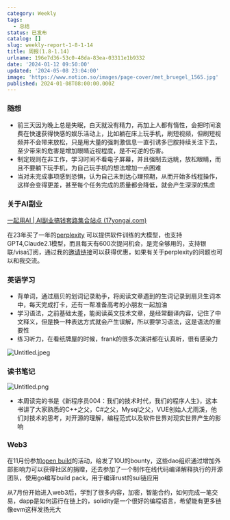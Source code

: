 ```yaml
---
category: Weekly
tags:
  - 总结
status: 已发布
catalog: []
slug: weekly-report-1-8-1-14
title: 周报(1.8-1.14)
urlname: 196e7d36-53c0-48da-83ea-03311e1b9332
date: '2024-01-12 09:50:00'
updated: '2024-05-08 23:04:00'
image: 'https://www.notion.so/images/page-cover/met_bruegel_1565.jpg'
published: 2024-01-08T08:00:00.000Z
---
```


### 随想

- 前三天因为晚上总是失眠，白天就没有精力，再加上人都有惰性，会把时间浪费在快速获得快感的娱乐活动上，比如躺在床上玩手机，刷短视频，但刷短视频并不会带来放松，只是用大量的强刺激信息一直引诱多巴胺持续关注下去，至少带来的危害是增加眼睛近视程度，是不可逆的伤害。
- 制定规则在非工作，学习时间不看电子屏幕，并且强制去远眺，放松眼睛，而且不要躺下玩手机，为自己玩手机的想法增加一点困难
- 当对未完成事项感到恐惧，认为自己未到达心理预期，从而开始多线程操作，这样会变得更差，甚至每个任务完成的质量都会降低，就会产生深深的焦虑

### 关于AI副业


[一起用AI | AI副业搞钱套路集合站点 (17yongai.com)](https://17yongai.com/)


在23年买了一年的[perplexity](https://www.perplexity.ai/) 可以提供软件训练的大模型，也支持GPT4,Claude2.1模型，而且每天有600次提问机会，是完全够用的，支持银联/visa订阅，通过我的[邀请链接](https://perplexity.ai/pro?referral_code=SGJ7X87B)可以获得优惠，如果有关于perplexity的问题也可以和我交流。


### 英语学习

- 背单词，通过扇贝的划词记录助手，将阅读文章遇到的生词记录到扇贝生词本中，每天完成打卡，还有一帮准备高考的小朋友一起加油
- 学习语法，之前基础太差，能阅读英文技术文章，是经常翻译内容，记住了中文释义，但是换一种表达方式就会产生误解，所以要学习语法，这是语法的重要性
- 练习听力，在看纸牌屋的时候，frank的很多次演讲都在认真听，很有感染力

![Untitled.jpeg](https://prod-files-secure.s3.us-west-2.amazonaws.com/5d24fe63-e567-4804-86f9-9fdc62e13082/c33f3733-be40-431e-a494-10399ac86f32/Untitled.jpeg?X-Amz-Algorithm=AWS4-HMAC-SHA256&X-Amz-Content-Sha256=UNSIGNED-PAYLOAD&X-Amz-Credential=ASIAZI2LB466SD3HEDOK%2F20250131%2Fus-west-2%2Fs3%2Faws4_request&X-Amz-Date=20250131T213245Z&X-Amz-Expires=3600&X-Amz-Security-Token=IQoJb3JpZ2luX2VjEL3%2F%2F%2F%2F%2F%2F%2F%2F%2F%2FwEaCXVzLXdlc3QtMiJIMEYCIQCHF2BPwrJBGgQpAT931FGDdakBteeLc1MM2bIkQ0CBMQIhAICNOndfYKfPB8WJCtssJ1CdjPrCpm0uwSGgBvx9H7Z3KogECMb%2F%2F%2F%2F%2F%2F%2F%2F%2F%2FwEQABoMNjM3NDIzMTgzODA1IgwIzoqRwQ53Lm1sthsq3AMOxE69Pjo6pCchn7ucYe%2Btcip%2BS5yXwPwQjJ66uOT2Cz4ErWv3NkSxvOXTntVfCEWL3GFgRifwEiyQMGSeUpZlU5tojKj8kBiDtBLmryQ5THsrLqut8LR7VZ%2BTDJNw8I1xgamNYmyit58nAs1xHCnyCKhHm2%2FnFQK4091euuLRjBGpFRuEz8xmQpz6B20xrL1gtnkKKX8dzH2h3YCHa3TJ5R6khuDDSunlyRKk%2Fwvb%2BgQY0tq2Zpt0KG3EhsxTHL%2FaX4gWsJ%2FljD%2BXjcI%2F4DTqN5SOfAa8Yc0KgsHKb6O9rMwJANZj2EN4AK%2Ft5ZggS5jIF1Z2of2ZFt%2BPapO6GfYs%2BSGttfn7TqBJEecVca3mUM1CbpizndOkYSzMlLxA7RKxMCmkNSXdnkWfUGDk2cBbM4pbvGJlBHCaJTKYP0oHIlavd3lfp8KtuadlWbzbH56j1r9GhbVrbPRToX0wMJytohRYzvmgg7TyJWhQW%2BHVJYrn6arXPUFhkK3pUUDs171kMOe5uNw1EHYcjN0ozJXSfU1AjwbhLeC%2FvZna2CsmEctgJ671aph3mc%2Bu3%2BDo5DWOhvzpMLEyuCH%2BcfHf4i08HCQ6wKpAFxffbb71zseBqXStHCAUt8V978fdTDC2%2BPS8BjqkAWYb7b0uw%2B6MTK1Pm1l%2F6PQdQjeh8F2j1PD7Ir4Zwu3DD0yBSWZEJkgUznuh%2FfGjm5c9GF6b7qT67lruF2sK4aflixvA46HV0BpcNI2Op%2FngupqyXNmuvc19B2%2FwoG67%2FoGElWA8KQxvr4w8kkg3I%2FDb7BQR%2BY07iycuIyTnHQGEAGHS0yGHa6XarmGRsSNNLTNfkUOudOOXYIYlN%2FI4TWNGpF2N&X-Amz-Signature=68d36e5bf999620226bb41d9a1e0f1736ecbe30008934e4373f8577087495daa&X-Amz-SignedHeaders=host&x-id=GetObject)


### 读书笔记


![Untitled.png](https://prod-files-secure.s3.us-west-2.amazonaws.com/5d24fe63-e567-4804-86f9-9fdc62e13082/96aa439a-1c95-4054-aa84-ef4e0c8eb5d1/Untitled.png?X-Amz-Algorithm=AWS4-HMAC-SHA256&X-Amz-Content-Sha256=UNSIGNED-PAYLOAD&X-Amz-Credential=ASIAZI2LB466SD3HEDOK%2F20250131%2Fus-west-2%2Fs3%2Faws4_request&X-Amz-Date=20250131T213245Z&X-Amz-Expires=3600&X-Amz-Security-Token=IQoJb3JpZ2luX2VjEL3%2F%2F%2F%2F%2F%2F%2F%2F%2F%2FwEaCXVzLXdlc3QtMiJIMEYCIQCHF2BPwrJBGgQpAT931FGDdakBteeLc1MM2bIkQ0CBMQIhAICNOndfYKfPB8WJCtssJ1CdjPrCpm0uwSGgBvx9H7Z3KogECMb%2F%2F%2F%2F%2F%2F%2F%2F%2F%2FwEQABoMNjM3NDIzMTgzODA1IgwIzoqRwQ53Lm1sthsq3AMOxE69Pjo6pCchn7ucYe%2Btcip%2BS5yXwPwQjJ66uOT2Cz4ErWv3NkSxvOXTntVfCEWL3GFgRifwEiyQMGSeUpZlU5tojKj8kBiDtBLmryQ5THsrLqut8LR7VZ%2BTDJNw8I1xgamNYmyit58nAs1xHCnyCKhHm2%2FnFQK4091euuLRjBGpFRuEz8xmQpz6B20xrL1gtnkKKX8dzH2h3YCHa3TJ5R6khuDDSunlyRKk%2Fwvb%2BgQY0tq2Zpt0KG3EhsxTHL%2FaX4gWsJ%2FljD%2BXjcI%2F4DTqN5SOfAa8Yc0KgsHKb6O9rMwJANZj2EN4AK%2Ft5ZggS5jIF1Z2of2ZFt%2BPapO6GfYs%2BSGttfn7TqBJEecVca3mUM1CbpizndOkYSzMlLxA7RKxMCmkNSXdnkWfUGDk2cBbM4pbvGJlBHCaJTKYP0oHIlavd3lfp8KtuadlWbzbH56j1r9GhbVrbPRToX0wMJytohRYzvmgg7TyJWhQW%2BHVJYrn6arXPUFhkK3pUUDs171kMOe5uNw1EHYcjN0ozJXSfU1AjwbhLeC%2FvZna2CsmEctgJ671aph3mc%2Bu3%2BDo5DWOhvzpMLEyuCH%2BcfHf4i08HCQ6wKpAFxffbb71zseBqXStHCAUt8V978fdTDC2%2BPS8BjqkAWYb7b0uw%2B6MTK1Pm1l%2F6PQdQjeh8F2j1PD7Ir4Zwu3DD0yBSWZEJkgUznuh%2FfGjm5c9GF6b7qT67lruF2sK4aflixvA46HV0BpcNI2Op%2FngupqyXNmuvc19B2%2FwoG67%2FoGElWA8KQxvr4w8kkg3I%2FDb7BQR%2BY07iycuIyTnHQGEAGHS0yGHa6XarmGRsSNNLTNfkUOudOOXYIYlN%2FI4TWNGpF2N&X-Amz-Signature=583b8b333f6cf78b72b5ea1c286c8d3f2997e432f2a35a7413fbd41ec4655390&X-Amz-SignedHeaders=host&x-id=GetObject)

- 本周读完的书是《新程序员004：我们的技术时代，我们的程序人生》，这本书讲了大家熟悉的C++之父，C#之父，Mysql之父，VUE创始人尤雨溪，他们对技术的思考，对开源的理解，编程范式以及软件世界对现实世界产生的影响

### Web3


在11月份参加[open build](https://openbuild.xyz/learn/challenges)的活动，给发了10U的bounty，这些dao组织通过增加外部影响力可以获得社区的捐赠，还去参加了一个制作在线代码编译解释执行的开源团队，使用go编写build pack，用于编译rust的sui链应用


从7月份开始进入web3后，学到了很多内容，加密，智能合约，如何完成一笔交易，dapp是如何运行在链上的，solidity是一个很好的编程语言，希望能有更多链像evm这样发扬光大

